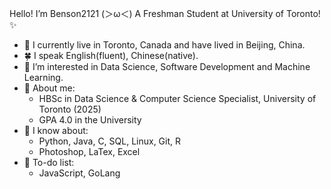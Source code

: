 Hello! I’m Benson2121 \(＞ω＜) A Freshman Student at University of Toronto! ✨
- 🍃 I currently live in Toronto, Canada and have lived in Beijing, China.
- 🍀 I speak English(fluent), Chinese(native).
- 👀 I’m interested in Data Science, Software Development and Machine Learning.
- 💞️ About me:
  - HBSc in Data Science & Computer Science Specialist, University of Toronto (2025)
  - GPA 4.0 in the University
- 🌱 I know about:
  - Python, Java, C, SQL, Linux, Git, R
  - Photoshop, LaTex, Excel
- 🌲 To-do list:
  - JavaScript, GoLang
